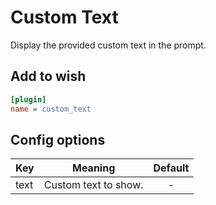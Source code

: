 # Custom Text

Display the provided custom text in the prompt.


## Add to wish

```ini
[plugin]
name = custom_text
```

## Config options

| Key  | Meaning              | Default |
|------|----------------------|:-------:|
| text | Custom text to show. |    -    |
